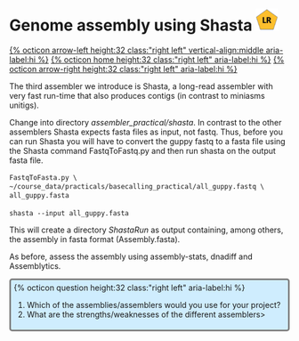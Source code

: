 # Genome assembly using Shasta <img src="figures/LR.png" height="40px">

[{% octicon arrow-left height:32 class:"right left" vertical-align:middle aria-label:hi %}](ASS_F.md) [{% octicon home height:32 class:"right left" aria-label:hi %}](index.md) [{% octicon arrow-right height:32 class:"right left" aria-label:hi %}](EC.md)

The third assembler we introduce is Shasta, a long-read assembler with very fast run-time that also produces contigs (in contrast to miniasms unitigs).

Change into directory *assembler_practical/shasta*. In contrast to the other assemblers Shasta expects fasta files as input, not fastq. Thus, before you can run Shasta you will have to convert the guppy fastq to a fasta file using the Shasta command FastqToFastq.py and then run shasta on the output fasta file.

```
FastqToFasta.py \
~/course_data/practicals/basecalling_practical/all_guppy.fastq \
all_guppy.fasta

shasta --input all_guppy.fasta
```

This will create a directory *ShastaRun* as output containing, among others, the assembly in fasta format (Assembly.fasta). 

As before, assess the assembly using assembly-stats, dnadiff and Assemblytics.

<div style="background-color:#cfedfe;border-radius:5px;border-style:solid;border-color:gray;padding:5px">
  {% octicon question height:32 class:"right left" aria-label:hi %} 
  <ol>
    <li>Which of the assemblies/assemblers would you use for your project?</li>
    <li>What are the strengths/weaknesses of the different assemblers></li>
  </ol>
</div>


